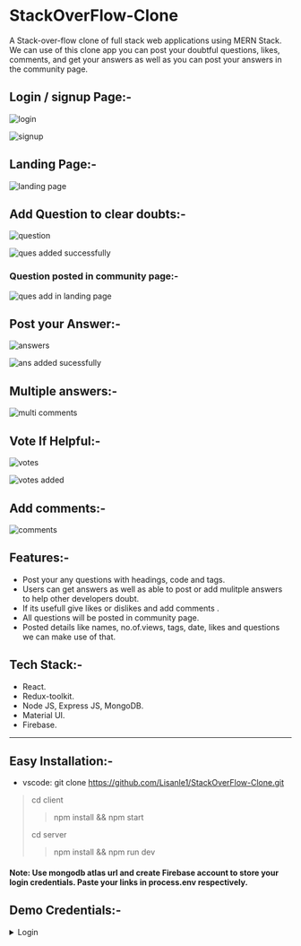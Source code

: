 # StackOverFlow-Clone

A Stack-over-flow clone of full stack web applications using MERN Stack. We can use of this clone app you can post your doubtful questions, likes, comments, and get your answers as well as you can post your answers in the community page.

## Login / signup Page:-

![login](https://user-images.githubusercontent.com/105549298/210152656-10b79d72-31e1-423c-9ca5-a40a3cab5f6a.png)

![signup](https://user-images.githubusercontent.com/105549298/210152666-2ac74189-9379-46f4-adf9-d7453705fcd7.png)

## Landing Page:-

![landing page](https://user-images.githubusercontent.com/105549298/210152653-43bcc9df-b6d3-4716-90b4-ff6e8a311a85.png)

## Add Question to clear doubts:-
 
![question](https://user-images.githubusercontent.com/105549298/210152663-22da9ce0-7c0d-49f3-883f-57714ab6b2b7.png)

![ques added successfully](https://user-images.githubusercontent.com/105549298/210152660-38e44ec4-6b78-4d22-9fc2-c8ddd4c59eb1.png)

### Question posted in community page:-

![ques add in landing page](https://user-images.githubusercontent.com/105549298/210152659-9e145a4f-0cfa-4401-b2d4-c0abddec693b.png)

## Post your Answer:-
![answers](https://user-images.githubusercontent.com/105549298/210152647-692973f8-52c9-48e3-bd17-7dcf12cc645f.png)

![ans added sucessfully](https://user-images.githubusercontent.com/105549298/210152646-28946ba0-0410-4603-8330-a4a2ebd5cc9f.png)

## Multiple answers:-

![multi comments](https://user-images.githubusercontent.com/105549298/210152657-f32f9e7d-e63f-4fd6-bc4d-b980122fd0ef.png)

## Vote If Helpful:-

![votes](https://user-images.githubusercontent.com/105549298/210152671-fc8fb237-1f4d-4dd6-a08b-ed5f8c3eb906.png)

![votes added](https://user-images.githubusercontent.com/105549298/210152669-16710f48-a453-4846-aedd-a47044d5666d.png)

## Add comments:-

![comments](https://user-images.githubusercontent.com/105549298/210152651-eabd494b-638f-4144-bf4a-b91830bef096.png)

## Features:-
* Post your any questions with headings, code and tags.
* Users can get answers as well as able to post or add mulitple answers to help other developers doubt.
* If its usefull give likes or dislikes and add comments .
* All questions will be posted in community page. 
* Posted details like names, no.of.views, tags, date, likes and questions we can make use of that.

## Tech Stack:-
* React.
* Redux-toolkit.
* Node JS, Express JS, MongoDB.
* Material UI.
* Firebase.

<hr>

## Easy Installation:-

- vscode: git clone https://github.com/Lisanle1/StackOverFlow-Clone.git

> cd client
> > npm install && npm start
>
> cd server
> > npm install && npm run dev
>

#### Note: Use mongodb atlas url and create Firebase account to store your login credentials. Paste your links in process.env respectively. 


## Demo Credentials:-

<details>
<summary>Login</summary>

- email: lisan@gmail.com  
password: lisan123
</details>


